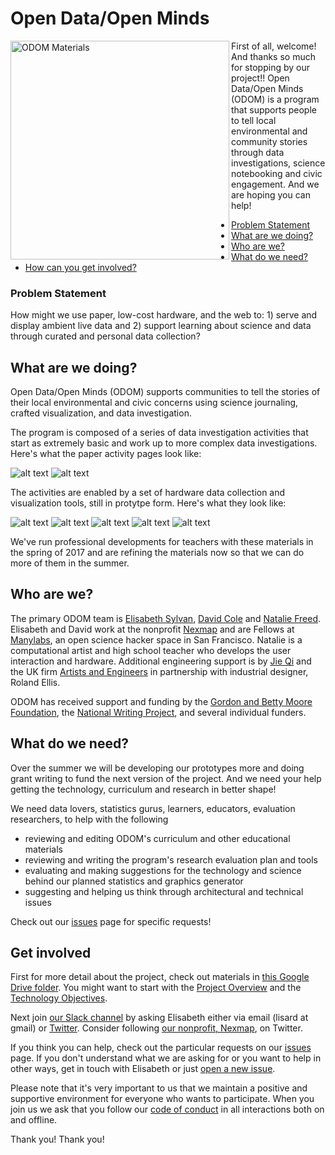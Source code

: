 # Open Data/Open Minds 

<p><img src="http://www.lisard.com/wp-content/uploads/2013/03/MakerFairemaerials.jpg" width=350 alt="ODOM Materials" align=left> 
First of all, welcome! And thanks so much for stopping by our project!! Open Data/Open Minds (ODOM) is a program that supports people to tell local environmental and community stories through data investigations, science notebooking and civic engagement. And we are hoping you can help! </p>

* [Problem Statement](#problem-statement)
* [What are we doing?](#what-are-we-doing)
* [Who are we?](#who-are-we)
* [What do we need?](#what-do-we-need)
* [How can you get involved?](#get-involved)

### Problem Statement
How might we use paper, low-cost hardware, and the web to: 1) serve and display ambient live data and 2) support learning about science and data through curated and personal data collection?

## What are we doing?
Open Data/Open Minds (ODOM) supports communities  to tell the stories of their local environmental and civic concerns using science journaling, crafted visualization, and data investigation.
 
The program is composed of a series of data investigation activities that start as extremely basic and work up to more complex data investigations. Here's what the paper activity pages look like:

![alt text](http://www.lisard.com/wp-content/uploads/2013/03/CreativeProcessWorksheet-174x174.png "Creative Process Worksheet")
![alt text](http://www.lisard.com/wp-content/uploads/2013/03/ResearchProcessWorksheet-174x174.png "Research Process Worksheet")

The activities are enabled by a set of hardware data collection and visualization tools, still in protytpe form. Here's what they look like:

![alt text](http://www.lisard.com/wp-content/uploads/2017/04/ODOMprototypeFrontCoverUSB-174x174.jpg "Science Journal")
![alt text](http://www.lisard.com/wp-content/uploads/2013/03/NataliesPrototypeTightCropWebSize-174x174.jpg "Data Collector")
![alt text](http://www.lisard.com/wp-content/uploads/2017/04/ODOMprototypePageTurn-174x174.jpg "Demonstrating Turning Pages in Journal Prototype") 
![alt text](http://www.lisard.com/wp-content/uploads/2017/04/ODOMprototypeUSBClipBoard-174x174.jpg "Clipboard Prototype Plugged In")
![alt text](http://www.lisard.com/wp-content/uploads/2017/04/ODOMprototypeLEDClipboard-174x174.jpg "Clipboard Prototype Example Vizualization")

We've run professional developments for teachers with these materials in the spring of 2017 and are refining the materials now so that we can do more of them in the summer. 

## Who are we?

The primary ODOM team is [Elisabeth Sylvan](http://lisard.com), [David Cole](http://cv2.com) and [Natalie Freed](http://nataliefreed.com). Elisabeth and David work at the nonprofit [Nexmap](http://www.nexmap.org) and are Fellows at [Manylabs](http://manylabs.org), an open science hacker space in San Francisco. Natalie is a computational artist and high school teacher who develops the user interaction and hardware. Additional engineering support is by [Jie Qi](http://technolojie.com/) and the UK firm [Artists and Engineers](http://artistsandengineers.co.uk) in partnership with industrial designer, Roland Ellis. 

ODOM has received support and funding by the [Gordon and Betty Moore Foundation](https://www.moore.org/), the [National Writing Project](https://www.nwp.org/), and several individual funders.

## What do we need?

Over the summer we will be developing our prototypes more and doing grant writing to fund the next version of the project. And we need your help getting the technology, curriculum and research in better shape!

We need data lovers, statistics gurus, learners, educators, evaluation researchers, to help with the following 

* reviewing and editing ODOM's curriculum and other educational materials
* reviewing and writing the program's research evaluation plan and tools
* evaluating and making suggestions for the technology and science behind our planned statistics and graphics generator 
* suggesting and helping us think through architectural and technical issues

Check out our [issues](ISSUES.md) page for specific requests!

## Get involved
First for more detail about the project, check out materials in [this Google Drive folder](https://drive.google.com/drive/folders/0B8MEcymBo7h8OUpHVkFBOG0xS0E?usp=sharing). You might want to start with the [Project Overview](https://docs.google.com/document/d/12yEp6Rg0VhgX0aM_Hl7zGy6DpqGKIa7Nn9O9P0VgFR0/edit?usp=sharing) and the [Technology Objectives](https://drive.google.com/open?id=1l1jCFNRfb0_I4zldiBTfecxD4fqWlZFUCq8y72VofPg). 

Next join [our Slack channel](http://opendataopenminds.slack.com) by asking Elisabeth  either via email (lisard at gmail) or [Twitter](https://twitter.com/lisard). Consider following [our nonprofit, Nexmap](http://twitter.com/sfnexmap), on Twitter.

If you think you can help, check out the particular requests on our [issues](ISSUES.md) page. If you don't understand what we are asking for or you want to help in other ways, get in touch with Elisabeth or just [open a new issue](../../issues).

Please note that it's very important to us that we maintain a positive and supportive environment for everyone who wants to participate. When you join us we ask that you follow our [code of conduct](CODE_OF_CONDUCT.md) in all interactions both on and offline.

Thank you! Thank you!
